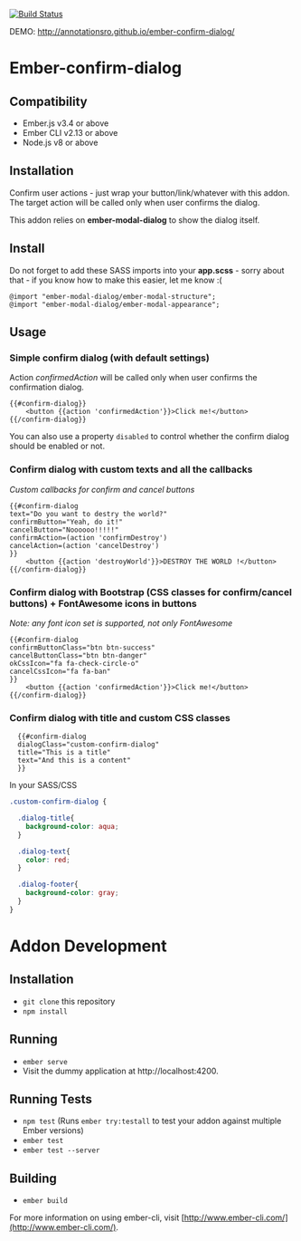 [![Build Status](https://travis-ci.org/AnnotationSro/ember-confirm-dialog.svg?branch=master)](https://travis-ci.org/AnnotationSro/ember-confirm-dialog)

DEMO: http://annotationsro.github.io/ember-confirm-dialog/

# Ember-confirm-dialog

Compatibility
------------------------------------------------------------------------------

* Ember.js v3.4 or above
* Ember CLI v2.13 or above
* Node.js v8 or above


Installation
------------------------------------------------------------------------------

Confirm user actions - just wrap your button/link/whatever with this addon. The target action will be called only when user confirms the dialog.

This addon relies on **ember-modal-dialog** to show the dialog itself.

## Install

Do not forget to add these SASS imports into your **app.scss** - sorry about that - if you know how to make this easier, let me know :(
```
@import "ember-modal-dialog/ember-modal-structure";
@import "ember-modal-dialog/ember-modal-appearance";
```

## Usage

### Simple confirm dialog (with default settings)

  Action _confirmedAction_ will be called only when user confirms the confirmation dialog.

  ```
  {{#confirm-dialog}}
      <button {{action 'confirmedAction'}}>Click me!</button>
  {{/confirm-dialog}}
  ```

 You can also use a property `disabled` to control whether the confirm dialog should be enabled or not.

### Confirm dialog with custom texts and all the callbacks

  _Custom callbacks for confirm and cancel buttons_

  ```
  {{#confirm-dialog
  text="Do you want to destry the world?"
  confirmButton="Yeah, do it!"
  cancelButton="Noooooo!!!!!"
  confirmAction=(action 'confirmDestroy')
  cancelAction=(action 'cancelDestroy')
  }}
      <button {{action 'destroyWorld'}}>DESTROY THE WORLD !</button>
  {{/confirm-dialog}}
  ```
### Confirm dialog with Bootstrap (CSS classes for confirm/cancel buttons) + FontAwesome icons in buttons

_Note: any font icon set is supported, not only FontAwesome_

  ```
  {{#confirm-dialog
  confirmButtonClass="btn btn-success"
  cancelButtonClass="btn btn-danger"
  okCssIcon="fa fa-check-circle-o"
  cancelCssIcon="fa fa-ban"
  }}
      <button {{action 'confirmedAction'}}>Click me!</button>
  {{/confirm-dialog}}
  ```

### Confirm dialog with title and custom CSS classes

```
  {{#confirm-dialog
  dialogClass="custom-confirm-dialog"
  title="This is a title"
  text="And this is a content"
  }}
```
In your SASS/CSS
```css
.custom-confirm-dialog {

  .dialog-title{
    background-color: aqua;
  }

  .dialog-text{
    color: red;
  }

  .dialog-footer{
    background-color: gray;
  }
}
```
# Addon Development

## Installation

* `git clone` this repository
* `npm install`

## Running

* `ember serve`
* Visit the dummy application at http://localhost:4200.

## Running Tests

* `npm test` (Runs `ember try:testall` to test your addon against multiple Ember versions)
* `ember test`
* `ember test --server`

## Building

* `ember build`

For more information on using ember-cli, visit [http://www.ember-cli.com/](http://www.ember-cli.com/).
